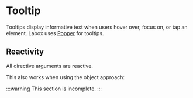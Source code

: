 # Tooltip

Tooltips display informative text when users hover over, focus on, or tap an element. Labox uses [Popper](https://npmjs.org/package/@popperjs/core) for tooltips.

<Snippet :code="example" />

## Reactivity

All directive arguments are reactive.

<Snippet :code="reactive" />

This also works when using the object approach:

<Snippet :code="reactive2" />

<script lang="ts" setup>
const example = `
<LButton v-tooltip="'Hey there!'">Hover me!</LButton>
`

const reactive = `
<template>
  <LButton v-tooltip="n">Hover me!</LButton>
</template>

<script>
export default {
  data() {
    return {
      n: 1
    }
  },
  mounted() {
    setInterval(() => {
      this.n++;
    }, 500)
  }
}
<\/script>
`

const reactive2 = `
<template>
  <LButton v-tooltip="{ text: variant, variant }">Hover me!</LButton>
</template>

<script>
export default {
  data() {
    return {
      variant: 'primary',
    }
  },
  mounted() {
    setInterval(() => {
      this.variant = this.variant === 'primary' ? 'error' : 'primary';
    }, 500)
  }
}
<\/script>
`
</script>

:::warning
This section is incomplete.
:::
